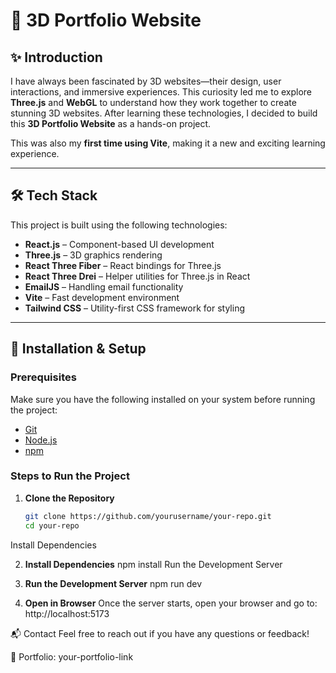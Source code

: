 # 🚀 3D Portfolio Website

## ✨ Introduction  
I have always been fascinated by 3D websites—their design, user interactions, and immersive experiences. This curiosity led me to explore **Three.js** and **WebGL** to understand how they work together to create stunning 3D websites. After learning these technologies, I decided to build this **3D Portfolio Website** as a hands-on project.  

This was also my **first time using Vite**, making it a new and exciting learning experience.  

---

## 🛠 Tech Stack  
This project is built using the following technologies:  

- **React.js** – Component-based UI development  
- **Three.js** – 3D graphics rendering  
- **React Three Fiber** – React bindings for Three.js  
- **React Three Drei** – Helper utilities for Three.js in React  
- **EmailJS** – Handling email functionality  
- **Vite** – Fast development environment  
- **Tailwind CSS** – Utility-first CSS framework for styling  

---

## 📌 Installation & Setup  

### **Prerequisites**  
Make sure you have the following installed on your system before running the project:  
- [Git](https://git-scm.com/)  
- [Node.js](https://nodejs.org/)  
- [npm](https://www.npmjs.com/)  

### **Steps to Run the Project**  

1. **Clone the Repository**  
   ```sh
   git clone https://github.com/yourusername/your-repo.git
   cd your-repo
Install Dependencies

2. **Install Dependencies**
  npm install
  Run the Development Server

3. **Run the Development Server**
  npm run dev

4. **Open in Browser**
  Once the server starts, open your browser and go to:
  http://localhost:5173


📬 Contact
Feel free to reach out if you have any questions or feedback!

🔗 Portfolio: your-portfolio-link











